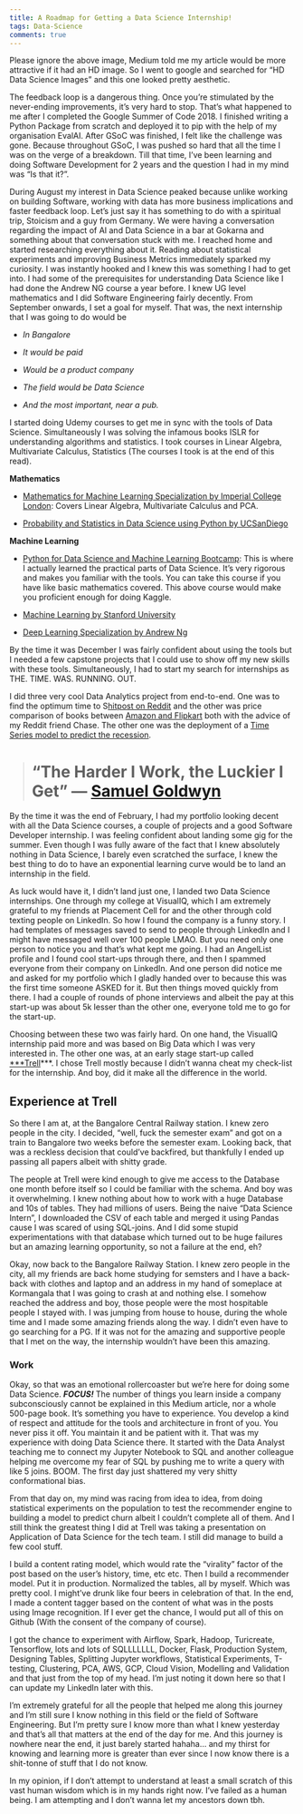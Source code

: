 ```yaml
---
title: A Roadmap for Getting a Data Science Internship!
tags: Data-Science
comments: true
---
```


Please ignore the above image, Medium told me my article would be more attractive if it had an HD image. So I went to google and searched for “HD Data Science Images” and this one looked pretty aesthetic.

The feedback loop is a dangerous thing. Once you’re stimulated by the never-ending improvements, it’s very hard to stop. That’s what happened to me after I completed the Google Summer of Code 2018. I finished writing a Python Package from scratch and deployed it to pip with the help of my organisation EvalAI. After GSoC was finished, I felt like the challenge was gone. Because throughout GSoC, I was pushed so hard that all the time I was on the verge of a breakdown. Till that time, I’ve been learning and doing Software Development for 2 years and the question I had in my mind was “Is that it?”.

During August my interest in Data Science peaked because unlike working on building Software, working with data has more business implications and faster feedback loop. Let’s just say it has something to do with a spiritual trip, Stoicism and a guy from Germany. We were having a conversation regarding the impact of AI and Data Science in a bar at Gokarna and something about that conversation stuck with me. I reached home and started researching everything about it. Reading about statistical experiments and improving Business Metrics immediately sparked my curiosity. I was instantly hooked and I knew this was something I had to get into. I had some of the prerequisites for understanding Data Science like I had done the Andrew NG course a year before. I knew UG level mathematics and I did Software Engineering fairly decently. From September onwards, I set a goal for myself. That was, the next internship that I was going to do would be

* *In Bangalore*

* *It would be paid*

* *Would be a product company*

* *The field would be Data Science*

* *And the most important, near a pub.*

I started doing Udemy courses to get me in sync with the tools of Data Science. Simultaneously I was solving the infamous books ISLR for understanding algorithms and statistics. I took courses in Linear Algebra, Multivariate Calculus, Statistics (The courses I took is at the end of this read).

**Mathematics**

* [Mathematics for Machine Learning Specialization by Imperial College London](https://www.coursera.org/specializations/mathematics-machine-learning): Covers Linear Algebra, Multivariate Calculus and PCA.

* [Probability and Statistics in Data Science using Python by UCSanDiego](https://www.edx.org/course/probability-and-statistics-in-data-science-using-python)

**Machine Learning**

* [Python for Data Science and Machine Learning Bootcamp](https://www.udemy.com/python-for-data-science-and-machine-learning-bootcamp/): This is where I actually learned the practical parts of Data Science. It’s very rigorous and makes you familiar with the tools. You can take this course if you have like basic mathematics covered. This above course would make you proficient enough for doing Kaggle.

* [Machine Learning by Stanford University](https://www.coursera.org/learn/machine-learning)

* [Deep Learning Specialization by Andrew Ng](https://www.coursera.org/specializations/deep-learning)

By the time it was December I was fairly confident about using the tools but I needed a few capstone projects that I could use to show off my new skills with these tools. Simultaneously, I had to start my search for internships as THE. TIME. WAS. RUNNING. OUT.

I did three very cool Data Analytics project from end-to-end. One was to find the optimum time to S[hitpost on Reddit](https://towardsdatascience.com/the-optimum-time-to-shit-post-on-reddit-72a51cd6418b) and the other was price comparison of books between [Amazon and Flipkart](https://towardsdatascience.com/amazon-vs-flipkart-finding-the-best-prices-for-books-bab29811b801) both with the advice of my Reddit friend Chase. The other one was the deployment of a [Time Series model to predict the recession](https://github.com/guyandtheworld/Lets-Predict-The-Recession).
> # “The Harder I Work, the Luckier I Get” — [Samuel Goldwyn](https://www.brainyquote.com/quotes/samuel_goldwyn_122307)

By the time it was the end of February, I had my portfolio looking decent with all the Data Science courses, a couple of projects and a good Software Developer internship. I was feeling confident about landing some gig for the summer. Even though I was fully aware of the fact that I knew absolutely nothing in Data Science, I barely even scratched the surface, I knew the best thing to do to have an exponential learning curve would be to land an internship in the field.

As luck would have it, I didn’t land just one, I landed two Data Science internships. One through my college at VisualIQ, which I am extremely grateful to my friends at Placement Cell for and the other through cold texting people on LinkedIn. So how I found the company is a funny story. I had templates of messages saved to send to people through LinkedIn and I might have messaged well over 100 people LMAO. But you need only one person to notice you and that’s what kept me going. I had an AngelList profile and I found cool start-ups through there, and then I spammed everyone from their company on LinkedIn. And one person did notice me and asked for my portfolio which I gladly handed over to because this was the first time someone ASKED for it. But then things moved quickly from there. I had a couple of rounds of phone interviews and albeit the pay at this start-up was about 5k lesser than the other one, everyone told me to go for the start-up.

Choosing between these two was fairly hard. On one hand, the VisualIQ internship paid more and was based on Big Data which I was very interested in. The other one was, at an early stage start-up called [***Trell](https://trell.co/)***. I chose Trell mostly because I didn’t wanna cheat my check-list for the internship. And boy, did it make all the difference in the world.

## Experience at Trell

So there I am at, at the Bangalore Central Railway station. I knew zero people in the city. I decided, “well, fuck the semester exam” and got on a train to Bangalore two weeks before the semester exam. Looking back, that was a reckless decision that could’ve backfired, but thankfully I ended up passing all papers albeit with shitty grade.

The people at Trell were kind enough to give me access to the Database one month before itself so I could be familiar with the schema. And boy was it overwhelming. I knew nothing about how to work with a huge Database and 10s of tables. They had millions of users. Being the naive “Data Science Intern”, I downloaded the CSV of each table and merged it using Pandas cause I was scared of using SQL-joins. And I did some stupid experimentations with that database which turned out to be huge failures but an amazing learning opportunity, so not a failure at the end, eh?

Okay, now back to the Bangalore Railway Station. I knew zero people in the city, all my friends are back home studying for semsters and I have a back-back with clothes and laptop and an address in my hand of someplace at Kormangala that I was going to crash at and nothing else. I somehow reached the address and boy, those people were the most hospitable people I stayed with. I was jumping from house to house, during the whole time and I made some amazing friends along the way. I didn’t even have to go searching for a PG. If it was not for the amazing and supportive people that I met on the way, the internship wouldn’t have been this amazing.

### Work

Okay, so that was an emotional rollercoaster but we’re here for doing some Data Science. ***FOCUS!*** The number of things you learn inside a company subconsciously cannot be explained in this Medium article, nor a whole 500-page book. It’s something you have to experience. You develop a kind of respect and attitude for the tools and architecture in front of you. You never piss it off. You maintain it and be patient with it. That was my experience with doing Data Science there. It started with the Data Analyst teaching me to connect my Jupyter Notebook to SQL and another colleague helping me overcome my fear of SQL by pushing me to write a query with like 5 joins. BOOM. The first day just shattered my very shitty conformational bias.

From that day on, my mind was racing from idea to idea, from doing statistical experiments on the population to test the recommender engine to building a model to predict churn albeit I couldn’t complete all of them. And I still think the greatest thing I did at Trell was taking a presentation on Application of Data Science for the tech team. I still did manage to build a few cool stuff.

I build a content rating model, which would rate the “virality” factor of the post based on the user’s history, time, etc etc. Then I build a recommender model. Put it in production. Normalized the tables, all by myself. Which was pretty cool. I might’ve drunk like four beers in celebration of that. In the end, I made a content tagger based on the content of what was in the posts using Image recognition. If I ever get the chance, I would put all of this on Github (With the consent of the company of course).

I got the chance to experiment with Airflow, Spark, Hadoop, Turicreate, Tensorflow, lots and lots of SQLLLLLLL, Docker, Flask, Production System, Designing Tables, Splitting Jupyter workflows, Statistical Experiments, T-testing, Clustering, PCA, AWS, GCP, Cloud Vision, Modelling and Validation and that just from the top of my head. I’m just noting it down here so that I can update my LinkedIn later with this.

I’m extremely grateful for all the people that helped me along this journey and I’m still sure I know nothing in this field or the field of Software Engineering. But I’m pretty sure I know more than what I knew yesterday and that’s all that matters at the end of the day for me. And this journey is nowhere near the end, it just barely started hahaha… and my thirst for knowing and learning more is greater than ever since I now know there is a shit-tonne of stuff that I do not know.

In my opinion, if I don’t attempt to understand at least a small scratch of this vast human wisdom which is in my hands right now. I’ve failed as a human being. I am attempting and I don’t wanna let my ancestors down tbh.

